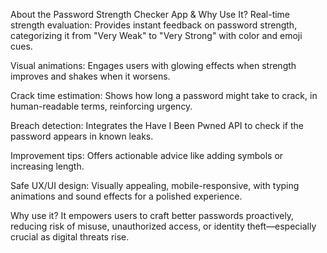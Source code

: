 About the Password Strength Checker App & Why Use It?
Real-time strength evaluation: Provides instant feedback on password strength, categorizing it from "Very Weak" to "Very Strong" with color and emoji cues.

Visual animations: Engages users with glowing effects when strength improves and shakes when it worsens.

Crack time estimation: Shows how long a password might take to crack, in human-readable terms, reinforcing urgency.

Breach detection: Integrates the Have I Been Pwned API to check if the password appears in known leaks.

Improvement tips: Offers actionable advice like adding symbols or increasing length.

Safe UX/UI design: Visually appealing, mobile-responsive, with typing animations and sound effects for a polished experience.

Why use it?
It empowers users to craft better passwords proactively, reducing risk of misuse, unauthorized access, or identity theft—especially crucial as digital threats rise.
